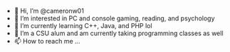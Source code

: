 - 👋 Hi, I’m @cameronw01
- 👀 I’m interested in PC and console gaming, reading, and psychology
- 🌱 I’m currently learning C++, Java, and PHP lol
- 🐏 I’m a CSU alum and am currently taking programming classes as well
- 📫 How to reach me ...

<!---
cameronw01/cameronw01 is a ✨ special ✨ repository because its `README.md` (this file) appears on your GitHub profile.
You can click the Preview link to take a look at your changes.
--->
